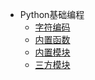 
* Python基础编程
	* [字符编码](basic/character)
    * [内置函数](basic/builtin-func)
	* [内置模块](basic/builtin-mod)
	* [三方模块](basic/third-mod/)
